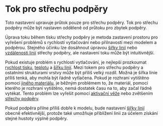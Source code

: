 Tok pro střechu podpěry
====
Toto nastavení upravuje průtok pouze pro střechu podpěry. Tok pro střechu podpěry může být nastaven odděleně od průtoku pro zbytek podpěry.

Úprava toku během tisku střechy podpěry je metoda zastavení prostoru pro vyřešení problémů s rychlostí vytlačování nebo přilnavostí mezi modelem a podpěrou. Stejného účinku lze dosáhnout úpravou [šířky linií](../resolution/support_roof_line_width.md) nebo [vzdálenosti linií](../support/support_roof_line_distance.md) střechy podpěry, ale nastavení toku může být intuitivnější.

Pokud existuje problém s rychlostí vytlačování, je nejlepší prozkoumat [rychlost tisku](../speed/speed_support_roof.md), [teplotu](material_print_temperature.md) a [šířku linií](../resolution/support_roof_line_width.md). Mezi tokem pro střechu podpěry a ostatními strukturami vrstvy může být příliš velký rozdíl. Možná je šířka linie příliš tenká, aby mohla být řádně vytlačena. Pokud je rozhraní vytištěno pomocí [jiného materiálu](../support/support_interface_extruder_nr.md), je běžným problémem to, že materiál, pomocí kterého je rozhraní vytištěno, nemá dostatek času na to, aby začal řádně vytékat. Tento problém lze vyřešit pomocí [aktivační věže](../dual/prime_tower_enable.md) nebo zvětšením [střechy podpěry](../support/support_roof_offset.md).

Pokud podpěra přilne příliš dobře k modelu, bude nastavení [šířky linií](../resolution/support_roof_line_width.md) obecně efektivnější, protože také umožňuje přiblížení linií za účelem získání stejné hustoty výplně podpěry.
